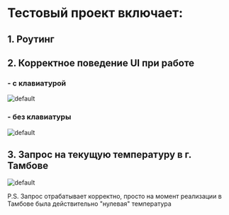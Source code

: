 # Тестовый проект включает:
## 1. Роутинг
## 2. Корректное поведение UI при работе 
### - с клавиатурой

![default](https://user-images.githubusercontent.com/32358454/53488238-c40de700-3a9e-11e9-8e4c-c8af5c9a6300.jpg)
      

### - без клавиатуры
      
![default](https://user-images.githubusercontent.com/32358454/53488237-c40de700-3a9e-11e9-8982-0f707c03d706.jpg)

## 3. Запрос на текущую температуру в г. Тамбове

![default](https://user-images.githubusercontent.com/32358454/53488428-43031f80-3a9f-11e9-9d20-c960fad920ab.jpg)

P.S. Запрос отрабатывает корректно, просто на момент реализации в Тамбове была действительно "нулевая" температура


